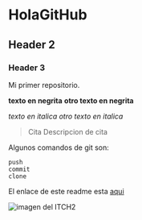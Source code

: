 # HolaGitHub
## Header 2
### Header 3

Mi primer repositorio.

**texto en negrita** __otro texto en negrita__

*texto en italica* _otro texto en italica_

> Cita
> Descripcion de cita

Algunos comandos de git son:
```
push
commit 
clone
```

El enlace de este readme esta [aqui](https://github.com/armandoreyr/HolaGitHub/edit/main/README.md)

![imagen del ITCH2]()
